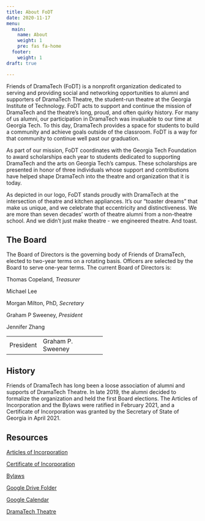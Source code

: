 ```yaml
---
title: About FoDT
date: 2020-11-17
menu:
  main:
    name: About
    weight: 1
    pre: fas fa-home
  footer:
    weight: 1
draft: true

---
```

Friends of DramaTech (FoDT) is a nonprofit organization dedicated to serving and providing social and networking opportunities to alumni and supporters of DramaTech Theatre, the student-run theatre at the Georgia Institute of Technology. FoDT acts to support and continue the mission of DramaTech and the theatre’s long, proud, and often quirky history. For many of us alumni, our participation in DramaTech was invaluable to our time at Georgia Tech. To this day, DramaTech provides a space for students to build a community and achieve goals outside of the classroom. FoDT is a way for that community to continue well past our graduation.

As part of our mission, FoDT coordinates with the Georgia Tech Foundation to award scholarships each year to students dedicated to supporting DramaTech and the arts on Georgia Tech’s campus. These scholarships are presented in honor of three individuals whose support and contributions have helped shape DramaTech into the theatre and organization that it is today.

As depicted in our logo, FoDT stands proudly with DramaTech at the intersection of theatre and kitchen appliances. It’s our “toaster dreams” that make us unique, and we celebrate that eccentricity and distinctiveness. We are more than seven decades’ worth of theatre alumni from a non-theatre school. And we didn’t just make theatre - we engineered theatre. And toast.

## The Board

The Board of Directors is the governing body of Friends of DramaTech, elected to two-year terms on a rotating basis. Officers are selected by the Board to serve one-year terms. The current Board of Directors is:

Thomas Copeland, _Treasurer_

Michael Lee

Morgan Milton, PhD, _Secretary_

Graham P Sweeney, _President_

Jennifer Zhang

<table style="width:50%">  
  <tr>  
    <td style="width:25%">President</td>  
    <td style="width:75%">Graham P. Sweeney</td>  
  </tr>  
</table>

## History

Friends of DramaTech has long been a loose association of alumni and supports of DramaTech Theatre. In late 2019, the alumni decided to formalize the organization and held the first Board elections. The Articles of Incorporation and the Bylaws were ratified in February 2021, and a Certificate of Incorporation was granted by the Secretary of State of Georgia in April 2021.

## Resources

[Articles of Incorporation](/uploads/fodt-articles-of-incorporation.pdf "Articles of Incorporation")

[Certificate of Incorporation](/uploads/fodt-certificate-of-incorporation.pdf "Certificate of Incorporation")

[Bylaws](/uploads/fodt-bylaws.pdf "Bylaws")

[Google Drive Folder](https://drive.google.com/drive/folders/1K3zfOA0Z80ikqC96yf7rvIgzBmv88Jmj?usp=sharing "Google Drive Folder")

[Google Calendar](https://calendar.google.com/calendar/u/0?cid=b2p2azZqdmlkZGFnbTN2cnQxc2Eza2c3MDhAZ3JvdXAuY2FsZW5kYXIuZ29vZ2xlLmNvbQ "Google Calendar")

[DramaTech Theatre](https://dramatech.org/ "DramaTech Theatre")